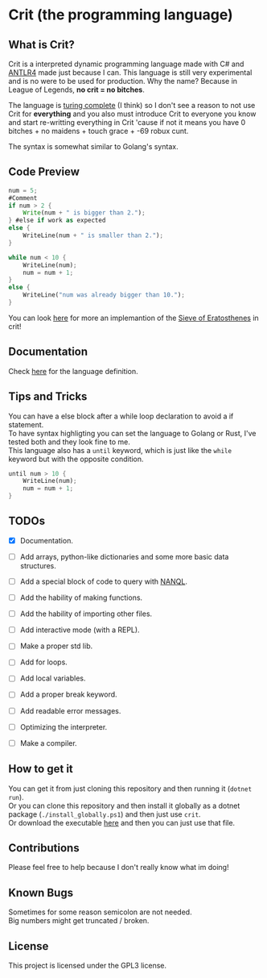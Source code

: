 # Crit (the programming language)

## What is Crit?
Crit is a interpreted dynamic programming language made with C# and [ANTLR4](https://www.antlr.org/) made just because I can.
This language is still very experimental and is no were to be used for production.
Why the name? Because in League of Legends, **no crit = no bitches**.<br>

The language is [turing complete](https://en.wikipedia.org/wiki/Turing_completeness) (I think) so I don't see a reason to not use Crit for **everything** and you also must introduce Crit to everyone you know and start re-writting everything in Crit 'cause if not it means you have 0 bitches + no maidens + touch grace + -69 robux cunt.<br>

The syntax is somewhat similar to Golang's syntax.


## Code Preview
```rust
num = 5;
#Comment
if num > 2 {
    Write(num + " is bigger than 2.");
} #else if work as expected
else {
    WriteLine(num + " is smaller than 2.");
}

while num < 10 { 
    WriteLine(num);
    num = num + 1;
}
else {
    WriteLine("num was already bigger than 10.");
}
```
You can look [here](CritLang/sieve.crit) for more an implemantion of the [Sieve of Eratosthenes](https://en.wikipedia.org/wiki/Sieve_of_Eratosthenes) in crit!

## Documentation
Check [here](https://github.com/lucascompython/CritLang/wiki/Language-Defenition) for the language definition.
## Tips and Tricks
You can have a else block after a while loop declaration to avoid a if statement.<br>
To have syntax highligting you can set the language to Golang or Rust, I've tested both and they look fine to me.<br>
This language also has a `until` keyword, which is just like the `while` keyword but with the opposite condition.
```rust
until num > 10 {
    WriteLine(num);
    num = num + 1;
}
```

## TODOs

- [X] Documentation.
- [ ] Add arrays, python-like dictionaries and some more basic data structures.
- [ ] Add a special block of code to query with [NANQL](https://github.com/lucascompython/NANQL).
- [ ] Add the hability of making functions.
- [ ] Add the hability of importing other files.
- [ ] Add interactive mode (with a REPL).
- [ ] Make a proper std lib.
- [ ] Add for loops.
- [ ] Add local variables.
- [ ] Add a proper break keyword.
- [ ] Add readable error messages.
- [ ] Optimizing the interpreter.
- [ ] Make a compiler.


## How to get it

You can get it from just cloning this repository and then running it (`dotnet run`).<br />
Or you can clone this repository and then install it globally as a dotnet package (`./install_globally.ps1`) and then just use `crit`.<br />
Or download the executable [here](https://github.com/lucascompython/CritLang/releases) and then you can just use that file.




## Contributions 
Please feel free to help because I don't really know what im doing!


## Known Bugs
Sometimes for some reason semicolon are not needed.<br >
Big numbers might get truncated / broken.

## License
This project is licensed under the GPL3 license.
